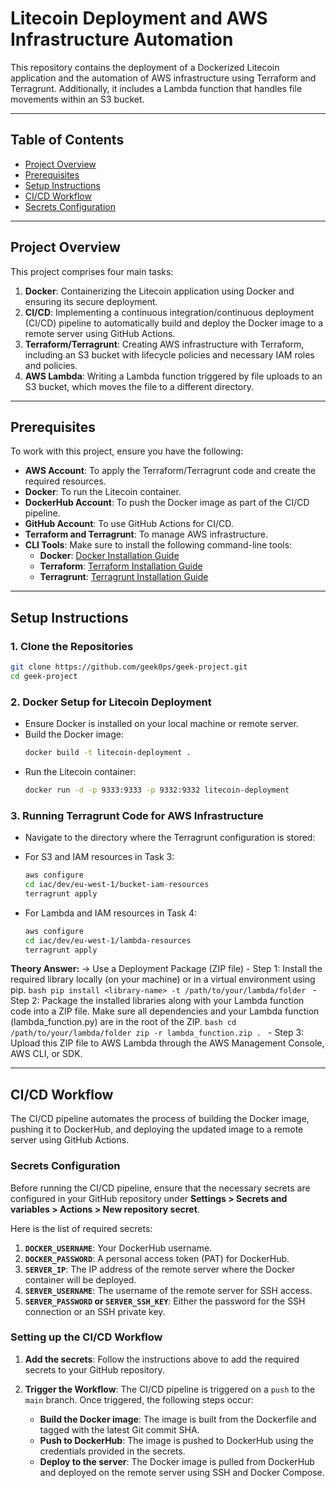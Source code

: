 # **Litecoin Deployment and AWS Infrastructure Automation**

This repository contains the deployment of a Dockerized Litecoin application and the automation of AWS infrastructure using Terraform and Terragrunt. Additionally, it includes a Lambda function that handles file movements within an S3 bucket.

---

## **Table of Contents**
- [Project Overview](#project-overview)
- [Prerequisites](#prerequisites)
- [Setup Instructions](#setup-instructions)
- [CI/CD Workflow](#cicd-workflow)
- [Secrets Configuration](#secrets-configuration)
---

## **Project Overview**

This project comprises four main tasks:
1. **Docker**: Containerizing the Litecoin application using Docker and ensuring its secure deployment.
2. **CI/CD**: Implementing a continuous integration/continuous deployment (CI/CD) pipeline to automatically build and deploy the Docker image to a remote server using GitHub Actions.
3. **Terraform/Terragrunt**: Creating AWS infrastructure with Terraform, including an S3 bucket with lifecycle policies and necessary IAM roles and policies.
4. **AWS Lambda**: Writing a Lambda function triggered by file uploads to an S3 bucket, which moves the file to a different directory.

---

## **Prerequisites**

To work with this project, ensure you have the following:

- **AWS Account**: To apply the Terraform/Terragrunt code and create the required resources.
- **Docker**: To run the Litecoin container.
- **DockerHub Account**: To push the Docker image as part of the CI/CD pipeline.
- **GitHub Account**: To use GitHub Actions for CI/CD.
- **Terraform and Terragrunt**: To manage AWS infrastructure.
- **CLI Tools**: Make sure to install the following command-line tools:
  - **Docker**: [Docker Installation Guide](https://docs.docker.com/get-docker/)
  - **Terraform**: [Terraform Installation Guide](https://learn.hashicorp.com/tutorials/terraform/install-cli)
  - **Terragrunt**: [Terragrunt Installation Guide](https://terragrunt.gruntwork.io/docs/getting-started/installation/)

---

## **Setup Instructions**

### **1. Clone the Repositories**
   ```bash
   git clone https://github.com/geek0ps/geek-project.git
   cd geek-project
   ```

### **2. Docker Setup for Litecoin Deployment**
   - Ensure Docker is installed on your local machine or remote server.
   - Build the Docker image:
     ```bash
     docker build -t litecoin-deployment .
     ```
   - Run the Litecoin container:
     ```bash
     docker run -d -p 9333:9333 -p 9332:9332 litecoin-deployment
     ```

### **3. Running Terragrunt Code for AWS Infrastructure**
   - Navigate to the directory where the Terragrunt configuration is stored:
   - For S3 and IAM resources in Task 3:
     ```bash
     aws configure
     cd iac/dev/eu-west-1/bucket-iam-resources
     terragrunt apply
     ```

   - For Lambda and IAM resources in Task 4:
     ```bash
     aws configure
     cd iac/dev/eu-west-1/lambda-resources
     terragrunt apply
     ```


**Theory Answer:**
  -> Use a Deployment Package (ZIP file)
    - Step 1: Install the required library locally (on your machine) or in a virtual environment using pip.
      ```bash
      pip install <library-name> -t /path/to/your/lambda/folder
      ```
    - Step 2: Package the installed libraries along with your Lambda function code into a ZIP file. Make sure all dependencies and your Lambda function (lambda_function.py) are in the root of the ZIP.
      ```bash
      cd /path/to/your/lambda/folder
      zip -r lambda_function.zip .
      ```
    - Step 3: Upload this ZIP file to AWS Lambda through the AWS Management Console, AWS CLI, or SDK.


---

## **CI/CD Workflow**

The CI/CD pipeline automates the process of building the Docker image, pushing it to DockerHub, and deploying the updated image to a remote server using GitHub Actions.

### **Secrets Configuration**

Before running the CI/CD pipeline, ensure that the necessary secrets are configured in your GitHub repository under **Settings > Secrets and variables > Actions > New repository secret**.

Here is the list of required secrets:

1. **`DOCKER_USERNAME`**: Your DockerHub username.
2. **`DOCKER_PASSWORD`**: A personal access token (PAT) for DockerHub.
3. **`SERVER_IP`**: The IP address of the remote server where the Docker container will be deployed.
4. **`SERVER_USERNAME`**: The username of the remote server for SSH access.
5. **`SERVER_PASSWORD` or `SERVER_SSH_KEY`**: Either the password for the SSH connection or an SSH private key.

### **Setting up the CI/CD Workflow**

1. **Add the secrets**: Follow the instructions above to add the required secrets to your GitHub repository.
   
2. **Trigger the Workflow**: The CI/CD pipeline is triggered on a `push` to the `main` branch. Once triggered, the following steps occur:
   - **Build the Docker image**: The image is built from the Dockerfile and tagged with the latest Git commit SHA.
   - **Push to DockerHub**: The image is pushed to DockerHub using the credentials provided in the secrets.
   - **Deploy to the server**: The Docker image is pulled from DockerHub and deployed on the remote server using SSH and Docker Compose.

